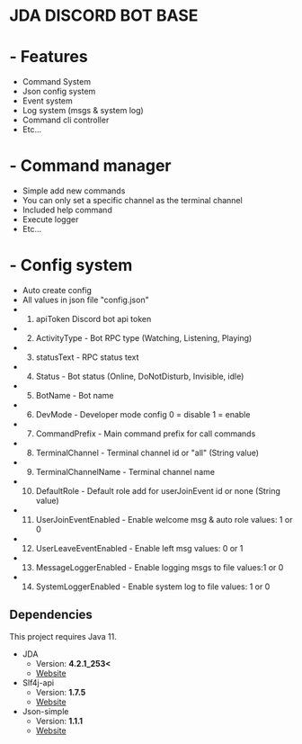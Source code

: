 # JDA DISCORD BOT BASE

# - Features
* Command System
* Json config system
* Event system
* Log system (msgs & system log)
* Command cli controller
* Etc...

# - Command manager
* Simple add new commands
* You can only set a specific channel as the terminal channel
* Included help command
* Execute logger
* Etc...

# - Config system
* Auto create config
* All values in json file "config.json"
* 1) apiToken Discord bot api token
* 2) ActivityType - Bot RPC type (Watching, Listening, Playing)
* 3) statusText - RPC status text
* 4) Status - Bot status (Online, DoNotDisturb, Invisible, idle)
* 5) BotName - Bot name
* 6) DevMode - Developer mode config 0 = disable 1 = enable
* 7) CommandPrefix - Main command prefix for call commands
* 8) TerminalChannel - Terminal channel id or "all" (String value)
* 9) TerminalChannelName - Terminal channel name
* 10) DefaultRole - Default role add for userJoinEvent id or none (String value)
* 11) UserJoinEventEnabled - Enable welcome msg & auto role values: 1 or 0
* 12) UserLeaveEventEnabled - Enable left msg values: 0 or 1
* 13) MessageLoggerEnabled - Enable logging msgs to file values:1 or 0
* 14) SystemLoggerEnabled - Enable system log to file values: 1 or 0

## Dependencies
This project requires Java 11.
* JDA  
   * Version: **4.2.1_253<**
   * [Website](https://github.com/DV8FromTheWorld/JDA)
* Slf4j-api    
   * Version: **1.7.5**
   * [Website](http://www.slf4j.org/)
* Json-simple
   * Version: **1.1.1**
   * [Website](https://code.google.com/archive/p/json-simple/)

